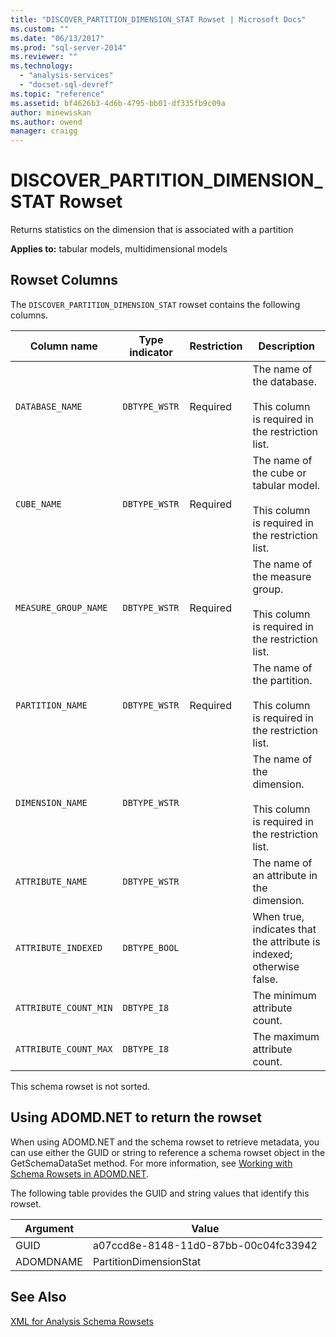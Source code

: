 ```yaml
---
title: "DISCOVER_PARTITION_DIMENSION_STAT Rowset | Microsoft Docs"
ms.custom: ""
ms.date: "06/13/2017"
ms.prod: "sql-server-2014"
ms.reviewer: ""
ms.technology: 
  - "analysis-services"
  - "docset-sql-devref"
ms.topic: "reference"
ms.assetid: bf4626b3-4d6b-4795-bb01-df335fb9c09a
author: minewiskan
ms.author: owend
manager: craigg
---
```

# DISCOVER_PARTITION_DIMENSION_STAT Rowset
  Returns statistics on the dimension that is associated with a partition  
  
 **Applies to:** tabular models, multidimensional models  
  
## Rowset Columns  
 The `DISCOVER_PARTITION_DIMENSION_STAT` rowset contains the following columns.  
  
|Column name|Type indicator|Restriction|Description|  
|-----------------|--------------------|-----------------|-----------------|  
|`DATABASE_NAME`|`DBTYPE_WSTR`|Required|The name of the database.<br /><br /> This column is required in the restriction list.|  
|`CUBE_NAME`|`DBTYPE_WSTR`|Required|The name of the cube or tabular model.<br /><br /> This column is required in the restriction list.|  
|`MEASURE_GROUP_NAME`|`DBTYPE_WSTR`|Required|The name of the measure group.<br /><br /> This column is required in the restriction list.|  
|`PARTITION_NAME`|`DBTYPE_WSTR`|Required|The name of the partition.<br /><br /> This column is required in the restriction list.|  
|`DIMENSION_NAME`|`DBTYPE_WSTR`||The name of the dimension.<br /><br /> This column is required in the restriction list.|  
|`ATTRIBUTE_NAME`|`DBTYPE_WSTR`||The name of an attribute in the dimension.|  
|`ATTRIBUTE_INDEXED`|`DBTYPE_BOOL`||When true, indicates that the attribute is indexed; otherwise false.|  
|`ATTRIBUTE_COUNT_MIN`|`DBTYPE_I8`||The minimum attribute count.|  
|`ATTRIBUTE_COUNT_MAX`|`DBTYPE_I8`||The maximum attribute count.|  
  
 This schema rowset is not sorted.  
  
## Using ADOMD.NET to return the rowset  
 When using ADOMD.NET and the schema rowset to retrieve metadata, you can use either the GUID or string to reference a schema rowset object in the GetSchemaDataSet method. For more information, see [Working with Schema Rowsets in ADOMD.NET](../../../relational-databases/native-client-ole-db-rowsets/rowsets.md).  
  
 The following table provides the GUID and string values that identify this rowset.  
  
|Argument|Value|  
|--------------|-----------|  
|GUID|a07ccd8e-8148-11d0-87bb-00c04fc33942|  
|ADOMDNAME|PartitionDimensionStat|  
  
## See Also  
 [XML for Analysis Schema Rowsets](xml-for-analysis-schema-rowsets.md)  
  
  

